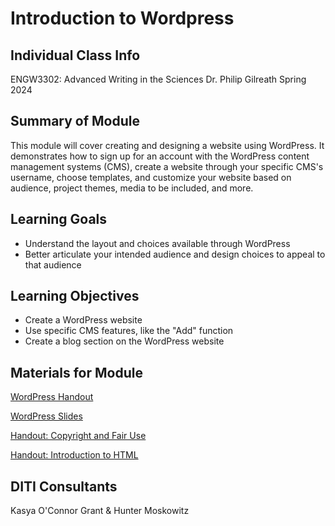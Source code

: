 <h1>Introduction to Wordpress</h1>

<h2>Individual Class Info</h2>

ENGW3302: Advanced Writing in the Sciences
Dr. Philip Gilreath
Spring 2024

<h2>Summary of Module</h2>

This module will cover creating and designing a website using WordPress. It demonstrates how to sign up for an account with the WordPress content management systems (CMS), create a website through your specific CMS's username, choose templates, and customize your website based on audience, project themes, media to be included, and more.

<h2>Learning Goals</h2>

* Understand the layout and choices available through WordPress
* Better articulate your intended audience and design choices to appeal to that audience

<h2>Learning Objectives</h2>

* Create a WordPress website
* Use specific CMS features, like the "Add" function
* Create a blog section on the WordPress website

<h2>Materials for Module</h2>

[WordPress Handout](https://github.com/NULabNortheastern/digitalassignmentshowcase/blob/master/handouts/website-building/Handout-WordPress.pdf)

[WordPress Slides]()

[Handout: Copyright and Fair Use](https://github.com/NULabNortheastern/digitalassignmentshowcase/blob/master/handouts/Copyright-Fair-Use.pdf)

[Handout: Introduction to HTML](https://github.com/NULabNortheastern/digitalassignmentshowcase/blob/main/handouts/HTML-Introduction.pdf)

<h2>DITI Consultants</h2>

Kasya O'Connor Grant & Hunter Moskowitz
